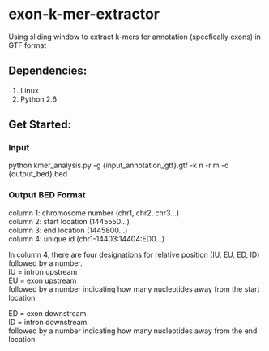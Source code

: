 # exon-k-mer-extractor
Using sliding window to extract k-mers for annotation (specfically exons) in GTF format

## Dependencies:
1. Linux
2. Python 2.6

## Get Started:
### Input
python kmer_analysis.py -g {input_annotation_gtf}.gtf -k n -r m -o {output_bed}.bed

### Output BED Format
column 1: chromosome number (chr1, chr2, chr3...)<br />
column 2: start location (1445550...)<br />
column 3: end location (1445800...)<br />
column 4: unique id (chr1-14403:14404:ED0...)<br />

In column 4, there are four designations for relative position (IU, EU, ED, ID) followed by a number. <br />
IU = intron upstream<br />
EU = exon upstream<br />
followed by a number indicating how many nucleotides away from the start location<br />

ED = exon downstream<br />
ID = intron downstream<br />
followed by a number indicating how many nucleotides away from the end location<br />

